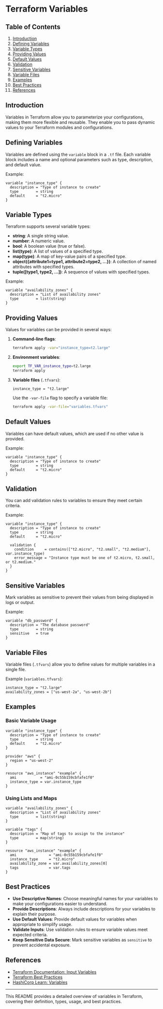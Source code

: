 # Terraform Variables

## Table of Contents
1. [Introduction](#introduction)
2. [Defining Variables](#defining-variables)
3. [Variable Types](#variable-types)
4. [Providing Values](#providing-values)
5. [Default Values](#default-values)
6. [Validation](#validation)
7. [Sensitive Variables](#sensitive-variables)
8. [Variable Files](#variable-files)
9. [Examples](#examples)
10. [Best Practices](#best-practices)
11. [References](#references)

## Introduction
Variables in Terraform allow you to parameterize your configurations, making them more flexible and reusable. They enable you to pass dynamic values to your Terraform modules and configurations.

## Defining Variables
Variables are defined using the `variable` block in a `.tf` file. Each variable block includes a name and optional parameters such as type, description, and default value.

Example:
```hcl
variable "instance_type" {
  description = "Type of instance to create"
  type        = string
  default     = "t2.micro"
}
```

## Variable Types
Terraform supports several variable types:
- **string**: A single string value.
- **number**: A numeric value.
- **bool**: A boolean value (true or false).
- **list(type)**: A list of values of a specified type.
- **map(type)**: A map of key-value pairs of a specified type.
- **object({attribute1=type1, attribute2=type2, ...})**: A collection of named attributes with specified types.
- **tuple([type1, type2, ...])**: A sequence of values with specified types.

Example:
```hcl
variable "availability_zones" {
  description = "List of availability zones"
  type        = list(string)
}
```

## Providing Values
Values for variables can be provided in several ways:
1. **Command-line flags**:
   ```sh
   terraform apply -var="instance_type=t2.large"
   ```
2. **Environment variables**:
   ```sh
   export TF_VAR_instance_type=t2.large
   terraform apply
   ```
3. **Variable files** (`.tfvars`):
   ```hcl
   instance_type = "t2.large"
   ```
   Use the `-var-file` flag to specify a variable file:
   ```sh
   terraform apply -var-file="variables.tfvars"
   ```

## Default Values
Variables can have default values, which are used if no other value is provided.

Example:
```hcl
variable "instance_type" {
  description = "Type of instance to create"
  type        = string
  default     = "t2.micro"
}
```

## Validation
You can add validation rules to variables to ensure they meet certain criteria.

Example:
```hcl
variable "instance_type" {
  description = "Type of instance to create"
  type        = string
  default     = "t2.micro"

  validation {
    condition     = contains(["t2.micro", "t2.small", "t2.medium"], var.instance_type)
    error_message = "Instance type must be one of t2.micro, t2.small, or t2.medium."
  }
}
```

## Sensitive Variables
Mark variables as sensitive to prevent their values from being displayed in logs or output.

Example:
```hcl
variable "db_password" {
  description = "The database password"
  type        = string
  sensitive   = true
}
```

## Variable Files
Variable files (`.tfvars`) allow you to define values for multiple variables in a single file.

Example (`variables.tfvars`):
```hcl
instance_type = "t2.large"
availability_zones = ["us-west-2a", "us-west-2b"]
```

## Examples
### Basic Variable Usage
```hcl
variable "instance_type" {
  description = "Type of instance to create"
  type        = string
  default     = "t2.micro"
}

provider "aws" {
  region = "us-west-2"
}

resource "aws_instance" "example" {
  ami           = "ami-0c55b159cbfafe1f0"
  instance_type = var.instance_type
}
```

### Using Lists and Maps
```hcl
variable "availability_zones" {
  description = "List of availability zones"
  type        = list(string)
}

variable "tags" {
  description = "Map of tags to assign to the instance"
  type        = map(string)
}

resource "aws_instance" "example" {
  ami               = "ami-0c55b159cbfafe1f0"
  instance_type     = "t2.micro"
  availability_zone = var.availability_zones[0]
  tags              = var.tags
}
```

## Best Practices
- **Use Descriptive Names**: Choose meaningful names for your variables to make your configurations easier to understand.
- **Provide Descriptions**: Always include descriptions for your variables to explain their purpose.
- **Use Default Values**: Provide default values for variables when appropriate to simplify usage.
- **Validate Inputs**: Use validation rules to ensure variable values meet expected criteria.
- **Keep Sensitive Data Secure**: Mark sensitive variables as `sensitive` to prevent accidental exposure.

## References
- [Terraform Documentation: Input Variables](https://www.terraform.io/docs/language/values/variables.html)
- [Terraform Best Practices](https://www.terraform.io/docs/language/best-practices/index.html)
- [HashiCorp Learn: Variables](https://learn.hashicorp.com/collections/terraform/variables)

---

This README provides a detailed overview of variables in Terraform, covering their definition, types, usage, and best practices.